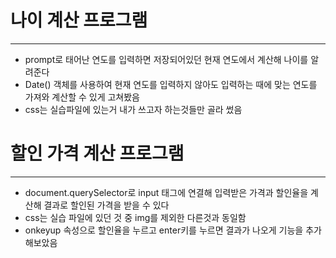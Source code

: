 # 나이 계산 프로그램
----------------

- prompt로 태어난 연도를 입력하면 저장되어있던 현재 연도에서 계산해 나이를 알려준다
- Date() 객체를 사용하여 현재 연도를 입력하지 않아도 입력하는 때에 맞는 연도를 가져와 계산할 수 있게 고쳐봤음
- css는 실습파일에 있는거 내가 쓰고자 하는것들만 골라 썼음



# 할인 가격 계산 프로그램
---------------------

- document.querySelector로 input 태그에 연결해 입력받은 가격과 할인율을 계산해 결과로 할인된 가격을 받을 수 있다
- css는 실습 파일에 있던 것 중 img를 제외한 다른것과 동일함
- onkeyup 속성으로 할인율을 누르고 enter키를 누르면 결과가 나오게 기능을 추가해보았음